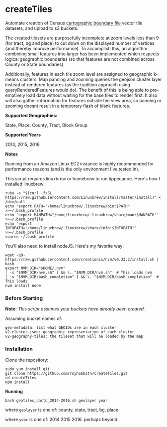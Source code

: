 # createTiles

Automate creation of Census [cartographic boundary file](https://www.census.gov/geo/maps-data/data/tiger-cart-boundary.html) vector tile datasets, and upload to s3 buckets.

The created tilesets are purposefully incomplete at zoom levels less than 9 (for tract, bg and place) to cut down on the displayed number of vertices (and thereby improve performance).  To accomplish this, an algorithm combining small features into larger has been implemented which respects logical geographic boundaries (so that features are not combined across County or State boundaries).

Additionally, features in each tile zoom level are assigned to geographic k-means clusters.  Map panning and zooming queries the geojson cluster layer instead of rendered features (as the tradition approach using queryRenderedFeatures would do).  The benefit of this is being able to pre-emptively load data without waiting for the base tiles to render first.  It also will also gather information for features outside the view area, so panning or zooming doesnt result in a temporary flash of blank features.

**Supported Geographies:**

State, Place, County, Tract, Block Group

**Supported Years**

2014, 2015, 2016

**Notes**

Running from an Amazon Linux EC2 instance is highly recommended for performance reasons (and is the only environment I've tested in).

This script requires linuxbrew or homebrew to run tippecanoe.  Here's how I installed linuxbrew:

```
ruby -e "$(curl -fsSL https://raw.githubusercontent.com/Linuxbrew/install/master/install)" < /dev/null
echo 'export PATH="/home/linuxbrew/.linuxbrew/bin:$PATH"' >>~/.bash_profile
echo 'export MANPATH="/home/linuxbrew/.linuxbrew/share/man:$MANPATH"' >>~/.bash_profile
echo 'export INFOPATH="/home/linuxbrew/.linuxbrew/share/info:$INFOPATH"' >>~/.bash_profile
source ~/.bash_profile
```

You'll also need to install nodeJS.  Here's my favorite way:

```
wget -qO- https://raw.githubusercontent.com/creationix/nvm/v0.33.2/install.sh | bash
export NVM_DIR="$HOME/.nvm"
[ -s "$NVM_DIR/nvm.sh" ] && \. "$NVM_DIR/nvm.sh"  # This loads nvm
[ -s "$NVM_DIR/bash_completion" ] && \. "$NVM_DIR/bash_completion"  # This loads
nvm install node
```

### Before Starting ###


**Note:** *This script assumes your buckets have already been created.*

Assuming bucket names of:

```
geo-metadata: list what GEOIDs are in each cluster
v2-cluster-json: geographic representation of each cluster
v2-geography-tiles: the tileset that will be loaded by the map
```


### Installation

Clone the repository:

```
sudo yum install git
git clone https://github.com/royhobbstn/createTiles.git
cd createTiles
npm install
```


**Running**

```
bash geotiles_carto_2014-2016.sh geolayer year
```

where ```geolayer``` is one of: county, state, tract, bg, place

where ```year``` is one of: 2014 2015 2016.  perhaps beyond.